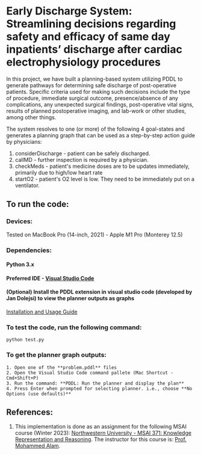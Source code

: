 # Early Discharge System: Streamlining decisions regarding safety and efficacy of same day inpatients’ discharge after cardiac electrophysiology procedures

In this project, we have built a planning-based system utilizing PDDL to generate pathways for determining safe discharge of post-operative patients. Specific criteria used for making such decisions include the type of procedure, immediate surgical outcome, presence/absence of any complications, any unexpected surgical findings, post-operative vital signs, results of planned postoperative imaging, and lab-work or other studies, among other things.

The system resolves to one (or more) of the following 4 goal-states and generates a planning graph that can be used as a step-by-step action guide by physicians:
1. considerDischarge - patient can be safely discharged.
2. callMD - further inspection is required by a physician.
3. checkMeds - patient's medicine doses are to be updates immediately, primarily due to high/low heart rate
4. startO2 - patient's O2 level is low. They need to be immediately put on a ventilator. 

## To run the code:

### Devices:

Tested on MacBook Pro (14-inch, 2021) - Apple M1 Pro (Monterey 12.5)


### Dependencies:

#### Python 3.x
#### Preferred IDE - [Visual Studio Code](https://code.visualstudio.com/download)
#### (Optional) Install the PDDL extension in visual studio code (developed by **Jan Dolejsi**) to view the planner outputs as graphs
[Installation and Usage Guide](https://github.com/jan-dolejsi/vscode-pddl)

### To test the code, run the following command:

```
python test.py
```

### To get the planner graph outputs:

```
1. Open one of the **problem.pddl** files
2. Open the Visual Studio Code command pallete (Mac Shortcut - Cmd+Shift+P)
3. Run the command: **PDDL: Run the planner and display the plan**
4. Press Enter when prompted for selecting planner. i.e., choose **No Options (use defaults)**
```




## References:
1. This implementation is done as an assignment for the following MSAI course (Winter 2023): [Northwestern University - MSAI 371: Knowledge Representation and Reasoning](https://www.mccormick.northwestern.edu/artificial-intelligence/curriculum/descriptions/msai-371.html). The instructor for this course is: [Prof. Mohammed Alam](https://www.mccormick.northwestern.edu/research-faculty/directory/profiles/alam-mohammed.html).
